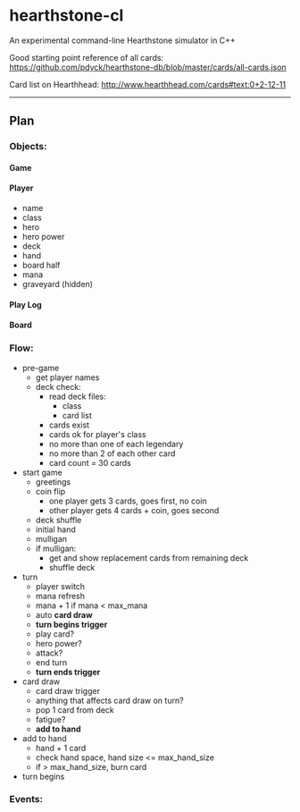 # hearthstone-cl

An experimental command-line Hearthstone simulator in C++

Good starting point reference of all cards:
https://github.com/pdyck/hearthstone-db/blob/master/cards/all-cards.json

Card list on Hearthhead:
http://www.hearthhead.com/cards#text:0+2-12-11

---

## Plan

### Objects:

#### Game

#### Player

- name
- class
- hero
- hero power
- deck
- hand
- board half
- mana
- graveyard (hidden)

#### Play Log

#### Board

### Flow:

- pre-game
    - get player names
    - deck check:
        - read deck files:
            - class
            - card list
        - cards exist
        - cards ok for player's class
        - no more than one of each legendary
        - no more than 2 of each other card
        - card count = 30 cards
- start game
    - greetings
    - coin flip
        - one player gets 3 cards, goes first, no coin
        - other player gets 4 cards + coin, goes second
    - deck shuffle
    - initial hand
    - mulligan
    - if mulligan:
        - get and show replacement cards from remaining deck
        - shuffle deck
- turn
    - player switch
    - mana refresh
    - mana + 1 if mana < max_mana
    - auto **card draw**
    - **turn begins trigger**
    - play card?
    - hero power?
    - attack?
    - end turn
    - **turn ends trigger**
- card draw
    - card draw trigger
    - anything that affects card draw on turn?
    - pop 1 card from deck
    - fatigue?
    - **add to hand**
- add to hand
    - hand + 1 card
    - check hand space, hand size <= max_hand_size
    - if > max_hand_size, burn card
- turn begins


### Events:


